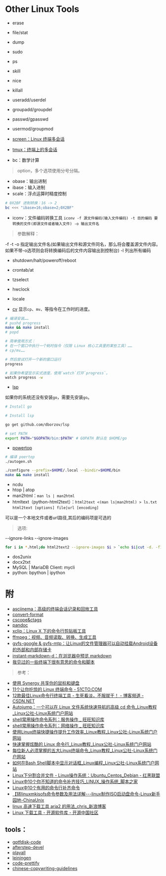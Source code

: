 # Other Linux Tools

+ erase
+ file/stat
+ dump
+ sudo
+ ps
+ skill
+ nice
+ killall
+ useradd/userdel
+ groupadd/groupdel
+ passwd/gpasswd
+ usermod/groupmod
+ <a href="#screen" name="screen">screen：Linux 终端多会话</a>

+ [tmux：终端上的多会话](otools/tmux.md)
+ bc：数学计算

> option，多个选项使用分号分隔。

+ obase：输出进制
+ ibase：输入进制
+ scale：浮点运算时精度控制

```Bash
# 0X2BF 进制转换：16 -> 2
bc <<< "ibase=16;obase=2;0X2BF"
```

+ iconv：文件编码转换工具 `iconv -f 源文件编码(输入文件编码) -t 目的编码 要转换的文件(即源文件或者输入文件) -o 输出文件名`

> 参数解释：

-f
-t 
-o 指定输出文件名(如果输出文件和源文件同名，那么将会覆盖源文件内容。如果不带-o选项则会将转换编码后的文件内容输出到控制台)
-l 列出所有编码

+ shutdown/halt/poweroff/reboot
+ crontab/at
+ tzselect
+ hwclock
+ locale

+ [cv](https://github.com/Xfennec/progress) 显示`cp`、`mv`、等指令在工作时的进度。

```Bash
# 编译安装……
# pushd progress
make && make install
# popd

# 简单使用方式：
# 在一个窗口中执行一个耗时指令（仅限 Linux 核心工具里的某些工具）……
# cp/mv……

# 然后尝试打开一个新的窗口运行
progress 

# 如果你希望显示实式进度，使用`watch`打开`progress`。
watch progress -w

```

+ [lsp](https://github.com/dborzov/lsp)

如果你的系统还没有安装`go`，需要先安装`go`。

```Bash
# Install go

# Install lsp

go get github.com/dborzov/lsp

# set PATH
export PATH="$GOPATH/bin:$PATH" # GOPATH 默认在 $HOME/go
```

+ [powertop](https://github.com/fenrus75/powertop)

```Bash
# 编译 poertop
./autogen.sh

./configure --prefix=$HOME/.local --bindir=$HOME/bin 
make && make install 
```

+ ncdu
+ htop | atop
+ man2html：`man ls | man2html`
+ htmltext（python-html2text）：`html2text <(man ls|man2html) > ls.txt` `html2text [options] file|url [encoding]`

可以是一个本地文件或者url路径,其后的编码项是可选的

> 选项:

--ignore-links
--ignore-images

```Bash
for i in *.html;do html2text2 --ignore-images $i > `echo $i|cut -d. -f1`.logs && mv $i bk;done
```

+ dos2unix
+ docx2txt
+ MySQL | MariaDB Client: mycli
+ python: bpython | ipython

# 附

+ [asciinema：高级的终端会话记录和回放工具](otools/asciinema.md)
+  [convert-format](otools/convert-format.md)
+ [cscope&ctags](otools/cscope-ctags.md)
+ [pandoc](otools/pandoc.md)
+ [xclip：Linux X 下的命令行剪贴板工具](otools/xclip.md)
+  [ffmpeg：视频、音频读取、转换、生成工具](otools/ffmpeg.md)
+ [gvfs-google & gvfs-mtp：让Linux的文件管理器可以自动挂载Android设备的外部和内部存储卡](otools/gvfs_mtp.md)
+ [instant-markdown-d：在浏览器中预览 markdown](otools/instant-markdown-d.md)
+ [我见过的一些终端下很有意思的命令和脚本](otools/intestresting-command.md)

> 参考：

+ [使用 Synergy 共享你的鼠标和键盘](http://easwy.com/blog/archives/share-your-keyboard-and-mouse-by-synergy/)
+ [11个让你吃惊的 Linux 终端命令 - 51CTO.COM](http://os.51cto.com/art/201505/476564.htm)
+ [12款最佳Linux命令行终端工具 - 生死看淡，不服就干！ - 博客频道 - CSDN.NET](https://blog.csdn.net/u013634961/article/details/39534521)
+ [Autojump：一个可以在 Linux 文件系统快速导航的高级 cd 命令_Linux教程_Linux公社-Linux系统门户网站](http://www.linuxidc.com/Linux/2015-08/121421.htm)
+ [shell常用操作命令系列：服务操作 _ 旺旺知识库](http://www.toxingwang.com/linux-unix/linux-basic/2758.html)
+ [shell常用操作命令系列：网络操作 _ 旺旺知识库](http://www.toxingwang.com/linux-unix/linux-basic/2760.html)
+ [使用Linux终端快捷操作提升工作效率_Linux教程_Linux公社-Linux系统门户网站](http://www.linuxidc.com/Linux/2016-04/129852.htm)
+ [快速掌握炫酷的 Linux 命令行_Linux教程_Linux公社-Linux系统门户网站](http://www.linuxidc.com/Linux/2016-09/135358.htm)
+ [每位新人必须掌握的五大Linux终端命令_Linux教程_Linux公社-Linux系统门户网站](http://www.linuxidc.com/Linux/2016-11/137179.htm)
+ [如何在Bash Shell脚本中显示对话框_Linux编程_Linux公社-Linux系统门户网站](http://www.linuxidc.com/Linux/2015-06/118301.htm)
+ [Linux下分割合并文件 - Linux操作系统：Ubuntu_Centos_Debian - 红黑联盟](http://www.2cto.com/os/201203/124813.html)
+ [Linux中10个你不知道的命令补齐技巧_LINUX_操作系统_脚本之家](http://www.jb51.net/LINUXjishu/150302.html)
+ [Linux中10个有用的命令行补齐命令](http://www.geekfan.net/8169/)
+ [【转linuxmkisofs命令参数及用法详解---linux制作ISO启动盘命令-Linux新手园地-ChinaUnix](http://bbs.chinaunix.net/thread-3565814-1-1.html)
+ [linux 高速下载工具 aria2 的用法_chris_新浪博客](http://blog.sina.com.cn/s/blog_8cf0057a01017nun.html)
+ [Linux 下载工具 - 开源软件库 - 开源中国社区](http://www.oschina.net/project/tag/97/download-tools?lang=37&sort=view)

## tools：

+ [gptfdisk-code](https://git.code.sf.net/p/gptfdisk/code)
+ [afterstep-devel](https://github.com/sashavasko/afterstep-devel)
+ [playall](https://github.com/bedekelly/playall)
+ [leiningen](https://github.com/technomancy/leiningen)
+ [code-prettify](https://github.com/google/code-prettify)
+ [chinese-copywriting-guidelines](https://github.com/mzlogin/chinese-copywriting-guidelines)

